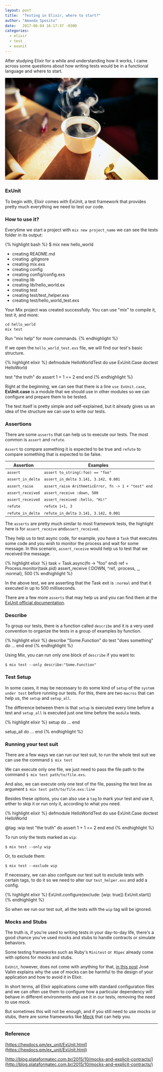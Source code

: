 ```yaml
---
layout: post
title:  "Testing in Elixir, where to start?"
author: "Amanda Sposito"
date:   2017-06-04 16:17:37 -0300
categories:
  - elixir
  - test
  - exunit
---
```


After studying Elixir for a while and understanding how it works, I came across some questions about how writing tests would be in a functional language and where to start.

![Photo by Erik Witsoe on Unsplash](/assets/images/testing-in-elixir-where-to-start-cover.jpg)

### ExUnit

To begin with, Elixir comes with ExUnit, a test framework that provides pretty much everything we need to test our code.

### How to use it?

Everytime we start a project with `mix new project_name` we can see the tests folder in its output:

{% highlight bash %}
$ mix new hello_world
* creating README.md
* creating .gitignore
* creating mix.exs
* creating config
* creating config/config.exs
* creating lib
* creating lib/hello_world.ex
* creating test
* creating test/test_helper.exs
* creating test/hello_world_test.exs

Your Mix project was created successfully.
You can use "mix" to compile it, test it, and more:

    cd hello_world
    mix test

Run "mix help" for more commands.
{% endhighlight %}

If we open the  `hello_world_test.exs` file, we will find our test's basic structure.

{% highlight elixir %}
defmodule HelloWorldTest do
  use ExUnit.Case
  doctest HelloWorld

  test "the truth" do
    assert 1 + 1 == 2
  end
end
{% endhighlight %}

Right at the beginning, we can see that there is a line  `use ExUnit.case`, **ExUnit.case** is a module that we should use in other modules so we can configure and prepare them to be tested.

The test itself is pretty simple and self-explained, but it already gives us an idea of the structure we can use to write our tests.

### Assertions

There are some `asserts` that can help us to execute our tests. The most common is `assert` and `refute`.

`Assert` to compare something it is expected to be true and `refute` to compare something that is expected to be false.

| Assertion | Examples |
|-------|--------|
| `assert` | `assert to_string(:foo) == "foo"` |
| `assert_in_delta` | `assert_in_delta 3.141, 3.142, 0.001` |
| `assert_raise` | `assert_raise ArithmeticError, fn -> 1 + "test" end` |
| `assert_received` | `assert_receive :down, 500` |
| `assert_received` | `assert_received :hello, "Hi!"` |
| `refute` | `refute 1+1, 3` |
| `refute_in_delta` | `refute_in_delta 3.141, 3.142, 0.001` |


The `asserts` are pretty much similar to most framework tests, the highlight here is for `assert_receive` and`assert_received`.

They help us to test async code, for example, you have a `Task` that executes some code and you wish to monitor the process and wait for some message. In this scenario, `assert_receive` would help us to test that we received the message.

{% highlight elixir %}
task = Task.async(fn -> "foo" end)
ref  = Process.monitor(task.pid)
assert_receive     {:DOWN, ^ref, :process, _, :normal}, 500
{% endhighlight %}

In the above test, we are asserting that the Task exit is `:normal` and that it executed in up to 500 milliseconds.

There are a few more `asserts` that may help us and you can find them at the [ExUnit official documentation](https://hexdocs.pm/ex_unit/ExUnit.Assertions.html).

### Describe

To group our tests, there is a function called `describe` and it is a very used convention to organize the tests in a group of examples by function.

{% highlight elixir %}
describe "Some.Function" do
  test "does something" do
    ...
  end
end
{% endhighlight %}

Using Mix, you can run only one block of `describe` if you want to:

`$ mix test --only describe:"Some.Function"`

### Test Setup

In some cases, it may be necessary to do some kind of `setup` of the  `system under test` before running our tests. For this, there are two `macros` that can help us, the `setup` and `setup_all`.

The difference between them is that `setup` is executed every time before a test and `setup_all` is executed just one time before the `module` tests.

{% highlight elixir %}
  setup do
    ...
  end

  setup_all do
    ...
  end
{% endhighlight %}

### Running your test suit

There are a few ways we can run our test suit, to run the whole test suit we can use the command `$ mix test`

We can execute only one file, we just need to pass the file path to the command `$ mix test path/to/file.exs`.

And also, we can execute only one test of the file, passing the test line as argument `$ mix test path/to/file.exs:line`

Besides these options, you can also use a `tag` to mark your test and use it, either to skip it or run only it, according to what you need.

{% highlight elixir %}
defmodule HelloWorldTest do
  use ExUnit.Case
  doctest HelloWorld

  @tag :wip
  test "the truth" do
    assert 1 + 1 == 2
  end
end
{% endhighlight %}

To run only the tests marked as `wip`:

 `$ mix test --only wip`

Or, to exclude them:

`$ mix test --exclude wip`

If necessary, we can also configure our test suit to exclude tests with certain tags, to do it so we need to alter our `test_helper.exs` and add a config.

{% highlight elixir %}
ExUnit.configure(exclude: [wip: true])
ExUnit.start()
{% endhighlight %}

So when we run our test suit, all the tests with the `wip` tag will be ignored.

### Mocks and Stubs

The truth is, if you're used to writing tests in your day-to-day life, there's a good chance you've used mocks and stubs to handle contracts or simulate behaviors.

Some testing frameworks such as Ruby's `Minitest` or` RSpec` already come with options for mocks and stubs.

`ExUnit`, however, does not come with anything for that, [in this post](http://blog.plataformatec.com.br/2015/10/mocks-and-explicit-contracts/) José Valim explains why the use of mocks can be harmful to the design of your application and how to avoid it in Elixir.

In short terms, all Elixir applications come with standard configuration files and we can often use them to configure how a particular dependency will behave in different environments and use it in our tests, removing the need to use mock.

But sometimes this will not be enough, and if you still need to use mocks or stubs, there are some frameworks like [Meck](https://hex.pm/packages/meck) that can help you.

---

### Reference

[https://hexdocs.pm/ex_unit/ExUnit.html](https://hexdocs.pm/ex_unit/ExUnit.html)

[http://blog.plataformatec.com.br/2015/10/mocks-and-explicit-contracts/](http://blog.plataformatec.com.br/2015/10/mocks-and-explicit-contracts/)
